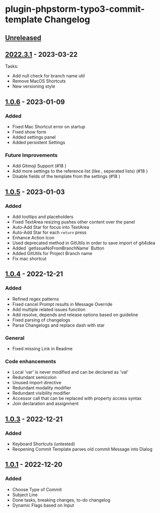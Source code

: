 <!-- Keep a Changelog guide -> https://keepachangelog.com -->

# plugin-phpstorm-typo3-commit-template Changelog

## [Unreleased]

## [2022.3.1] - 2023-03-22
Tasks:

- Add null check for branch name util
- Remove MacOS Shortcuts
- New versioning style

## [1.0.6] - 2023-01-09

### Added
- Fixed Mac Shortcut error on startup
- Fixed show form
- Added settings panel
- Added persistent Settings

### Future Improvements
- Add Gitmoji Support (#18 )
- Add more settings to the reference list (like , seperated lists)  (#18 )
- Disable fields of the template from the settings (#18 )

## [1.0.5] - 2023-01-03

### Added
- Add tooltips and placeholders
- Fixed TextArea resizing pushes other content over the panel
- Auto-Add Star for focus into TextArea
- Auto-Add Star for each `return` press
- Enhance Action Icon
- Used deprecated method in GitUtils in order to save import of git4idea
- Added ´getIssueNoFromBranchName´ Button
- Added GitUtils for Project Branch name
- Fix mac shortcut

## [1.0.4] - 2022-12-21

### Added
- Refined regex patterns
- Fixed cancel Prompt results in Message Override
- Add multiple related issues function
- Add resolve, depends and release options based on guideline
- Fixed parsing of changelogs
- Parse Changelogs and replace dash with star

### General
- Fixed missing Link in Readme

### Code enhancements
- Local 'var' is never modified and can be declared as 'val'
- Redundant semicolon
- Unused import directive
- Redundant modality modifier
- Redundant visibility modifier
- Accessor call that can be replaced with property access syntax
- Join declaration and assignment

## [1.0.3] - 2022-12-21

### Added
- Keyboard Shortcuts (untested)
- Reopening Commit Template parses old commit Message into Dialog

## [1.0.1] - 2022-12-20

### Added
- Choose Type of Commit
- Subject Line
- Done tasks, breaking changes, to-do changelog
- Dynamic Flags based on Input

[Unreleased]: https://github.com/Inf166/plugin-phpstorm-typo3-commit-template/compare/v2022.3.1...HEAD
[2022.3.1]: https://github.com/Inf166/plugin-phpstorm-typo3-commit-template/compare/v1.0.6...v2022.3.1
[1.0.6]: https://github.com/Inf166/plugin-phpstorm-typo3-commit-template/compare/v1.0.5...v1.0.6
[1.0.5]: https://github.com/Inf166/plugin-phpstorm-typo3-commit-template/compare/v1.0.4...v1.0.5
[1.0.4]: https://github.com/Inf166/plugin-phpstorm-typo3-commit-template/compare/v1.0.3...v1.0.4
[1.0.3]: https://github.com/Inf166/plugin-phpstorm-typo3-commit-template/commits/v1.0.3
[1.0.1]: https://github.com/Inf166/plugin-phpstorm-typo3-commit-template/commit/2fe81ec28aeb953fdea4652ea969df56581a4cdc
